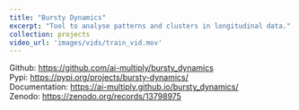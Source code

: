 ```yaml
---
title: "Bursty Dynamics"
excerpt: "Tool to analyse patterns and clusters in longitudinal data."
collection: projects
video_url: 'images/vids/train_vid.mov'
---
```


Github: https://github.com/ai-multiply/bursty_dynamics <br>
Pypi: https://pypi.org/projects/bursty-dynamics/ <br>
Documentation: https://ai-multiply.github.io/bursty_dynamics/ <br>
Zenodo: https://zenodo.org/records/13798975 

